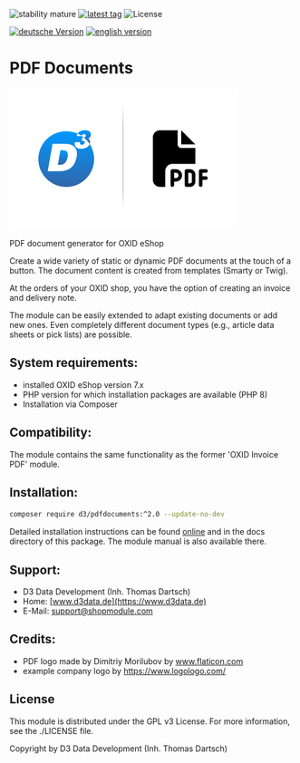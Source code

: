 ![stability mature](https://img.shields.io/badge/stability-mature-008000.svg)
[![latest tag](https://img.shields.io/packagist/v/d3/pdfdocuments?label=release)](https://packagist.org/packages/d3/pdfdocuments)
![License](https://img.shields.io/packagist/l/d3/pdfdocuments)

[![deutsche Version](https://logos.oxidmodule.com/de2_xs.svg)](README.md)
[![english version](https://logos.oxidmodule.com/en2_xs.svg)](README.en.md)

# PDF Documents

![D3 Logo & PDF documents logo](assets/picture.svg)

PDF document generator for OXID eShop

Create a wide variety of static or dynamic PDF documents at the touch of a button. The document content is created from templates (Smarty or Twig).

At the orders of your OXID shop, you have the option of creating an invoice and delivery note.

The module can be easily extended to adapt existing documents or add new ones. Even completely different document types (e.g., article data sheets or pick lists) are possible.

## System requirements:

- installed OXID eShop version 7.x
- PHP version for which installation packages are available (PHP 8)
- Installation via Composer

## Compatibility:

The module contains the same functionality as the former 'OXID Invoice PDF' module.

## Installation:

```bash
composer require d3/pdfdocuments:^2.0 --update-no-dev
```

Detailed installation instructions can be found [online](https://docs.oxidmodule.com/PDF-Dokumente/) and in the docs directory of this package. The module manual is also available there.
  
## Support:

- D3 Data Development (Inh. Thomas Dartsch)
- Home: [www.d3data.de](https://www.d3data.de)
- E-Mail: support@shopmodule.com

## Credits:

- PDF logo made by Dimitriy Morilubov by www.flaticon.com
- example company logo by https://www.logologo.com/

## License

This module is distributed under the GPL v3 License. For more information, see the ./LICENSE file.
 
Copyright by D3 Data Development (Inh. Thomas Dartsch)